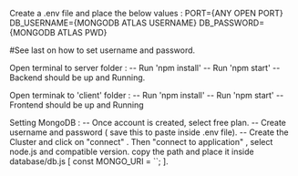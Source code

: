 Create a .env file and place the below values :
PORT={ANY OPEN PORT}
DB_USERNAME={MONGODB ATLAS USERNAME}
DB_PASSWORD={MONGODB ATLAS PWD}

#See last on how to set username and password.

Open terminal to server folder :
-- Run 'npm install'
-- Run 'npm start'
-- Backend should be up and Running.

Open terminak to 'client' folder :
-- Run 'npm install'
-- Run 'npm start'
-- Frontend should be up and Running

Setting MongoDB :
-- Once account is created, select free plan.
-- Create username and password ( save this to paste inside .env file).
-- Create the Cluster and click on "connect" . Then "connect to application" , select node.js and compatible version. copy the path and place it inside database/db.js [ const MONGO_URI = ``; ].
